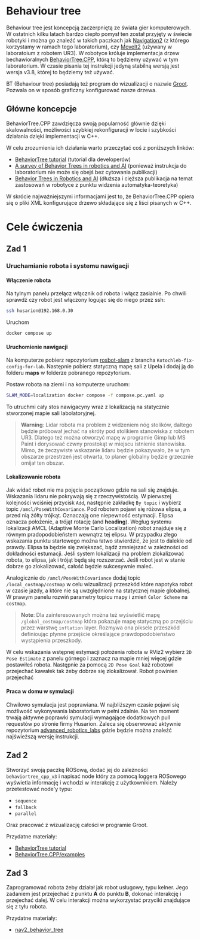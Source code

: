 # Behaviour tree

Behaviour tree jest koncepcją zaczerpniętą ze świata gier komputerowych. W ostatnich kilku latach bardzo ciepło pomysł ten został przyjęty w świecie robotyki i można go znaleźć w takich paczkach jak [Navigation2](https://navigation.ros.org/) (z którego korzystamy w ramach tego laboratorium), czy [MoveIt2](https://moveit.ros.org/) (używany w laboratoium z robotem UR3). W robotyce króluje implementacja drzew bechawioralnych [BehaviorTree.CPP](https://www.behaviortree.dev/), którą to będziemy używać w tym laboratorium. W czasie pisania tej instrukcji jedyną stabilną wersją jest wersja v3.8, której to będziemy też używać.

BT (Behaviour tree) posiadają też program do wizualizacji o nazwie [Groot](https://github.com/BehaviorTree/Groot). Pozwala on w sposób graficzny konfigurować nasze drzewa.

## Główne koncepcje

BehaviorTree.CPP zawdzięcza swoją popularność głównie dzięki skalowalności, możliwości szybkiej rekonfiguracji w locie i szybkości działania dzięki implementacji w C++.

W celu zrozumienia ich działania warto przeczytać coś z poniższych linków:
- [BehaviorTree tutorial](https://www.behaviortree.dev/docs/category/learn-the-basic-concepts) (tutorial dla developerów)
- [A survey of Behavior Trees in robotics and AI](https://www.sciencedirect.com/science/article/pii/S0921889022000513) (ponieważ instrukcja do laboratorium nie może się obejś bez cytowania publikacji)
- [Behavior Trees in Robotics and AI](https://arxiv.org/abs/1709.00084) (dłuższa i cięższa publikacja na temat zastosowań w robotyce z punktu widzenia automatyka-teoretyka)

W skrócie najważniejszymi informacjami jest to, że BehaviorTree.CPP opiera się o pliki XML konfigurujące drzewo składające się z liści pisanych w C++.

# Cele ćwiczenia

## Zad 1

### Uruchamianie robota i systemu nawigacji

#### Włączenie robota

Na tylnym panelu przełącz włącznik od robota i włącz zasialnie.
Po chwili sprawdź czy robot jest włączony logując się do niego przez ssh:
``` bash
ssh husarion@192.168.0.30
```

Uruchom
``` bash
docker compose up
```

#### Uruchomienie nawigacji

Na komputerze pobierz repozytorium [rosbot-slam](https://github.com/Kotochleb/rosbot-slam) z brancha `Kotochleb-fix-config-for-lab`.
Następnie pobierz statyczną mapę sali z Upela i dodaj ją do folderu **maps** w folderze pobranego repozytorium.

Postaw robota na ziemi i na komputerze uruchom:
``` bash
SLAM_MODE=localization docker compose -f compose.pc.yaml up
```

To utruchmi cały stos nawigacyny wraz z lokalizacją na statycznie stworzonej mapie sali labolatoryjnej.

> **Warning**: Lidar robota ma problem z widzeniem nóg stolików, daltego będzie próbował jechać na skróty pod stolikiem stanowiska z robotem UR3. Dlatego też można otworzyć mapę w programie Gimp lub MS Paint i dorysować czwny prostokąt w miejscu istnienie stanowiska. Mimo, że żeczywiste wskazanie lidaru będzie pokazywało, że w tym obszarze przestrzeń jest otwarta, to planer globalny będzie grzecznie omijał ten obszar.

#### Lokalizowanie robota

Jak widać robot nie ma pojęcia początkowo gdzie na sali się znajduje. Wskazania lidaru nie pokrywają się z rzeczywistością.
W pierwszej kolejności wciśniej przycisk `Add`, następnie zakładkę `By topic` i wybierz topic `/amcl/PoseWithCovariance`.
Pod robotem pojawi się różowa elipsa, a przed nią żółty trójkąt. Oznaczają one niepewność estymacji. Elipsa oznacza położenie, a trójąt rotację (and **heading**). 
Wegług systemu lokalizacji AMCL (Adaptive Monte Carlo Localization) robot znajduje się z równym pradopodobieństem wewnątrz tej elipsu. W przypadku złego wskazania punktu startowego można łatwo stwierdzić, że jest to dalekie od prawdy. Elipsa ta będzie się zwiększać, bądź zmniejszać w zależności od dokładności estumacji. Jeśli system lokalizacji ma problem zlokalizować robota, to elipsa, jak i trójąt będą się rozszerzać. Jeśli robot jest w stanie dobrze go zlokalizować, całość będzie sukcesywnie maleć.

Analogicznie do `/amcl/PoseWithCovariance` dodaj topic `/local_costmap/costmap` w celu wizualizacji przeszkód które napotyka robot w czasie jazdy, a które nie są uwzględnione na statycznej mapie globalnej. W prawym panelu rozwiń parametry topicu mapy i zmień `Color Scheme` na `costmap`.
> **Note**: Dla zainteresowanych można też wyświetlić mapę `/global_costmap/costmap` która pokazuje mapę statyczną po przejściu przez warstwę `inflation` layer. Rozmywa ona piksele przeszkód definioując płynne przejście określające prawdopodobieństwo wystąpienia przeszkody.

W celu wskazania wstępnej estymacji położenia robota w RViz2 wybierz `2D Pose Estimate` z panelu górnego i zaznacz na mapie mniej więcej gdzie postawiłeś robota.
Następnie za pomocą `2D Pose Goal` każ robotowi przejechać kawałek tak żeby dobrze się zlokalizował. Robot powinien przejechać

#### Praca w domu w symulacji

Chwilowo symulacja jest poprawiana. W najbliższym czasie pojawi się możliwość wykonywania laboratorium w pełni zdalnie. Na ten moment trwają aktywne poprawki symulacji wymagające dodatkowych pull requestów po stronie firmy Husarion. Zaleca się obserwować aktywnie repozytorium [advanced_robotics_labs](https://github.com/KAIR-RoboLab/advanced_robotics_labs) gdzie będzie można znaleźć najświeższą wersję instrukcji.


## Zad 2

Stworzyć swoją paczkę ROSową, dodać jej do zależności `behaviortree_cpp_v3` i napisać node który za pomocą loggera ROSowego wyświetla informację i wchodzi w interakcję z użytkownikiem. Należy przetestować node'y typu:
- `sequence`
- `fallback`
- `parallel`

Oraz pracować z wizualizację całości w programie Groot.

Przydatne materiały:
- [BehaviorTree tutorial](https://www.behaviortree.dev/docs/category/learn-the-basic-concepts)
- [BehaviorTree.CPP/examples](https://github.com/BehaviorTree/BehaviorTree.CPP/tree/master/examples)

## Zad 3
Zaprogramować robota żeby działał jak robot usługowy, typu kelner. Jego zadaniem jest przejechać z punktu **A** do punktu **B**, dokonać interakcję i przejechać dalej. W celu interakcji można wykorzystać przyciki znajdujące się z tyłu robota.

Przydatne materiały:
- [nav2_behavior_tree](https://github.com/ros-planning/navigation2/blob/main/nav2_behavior_tree/README.md)

